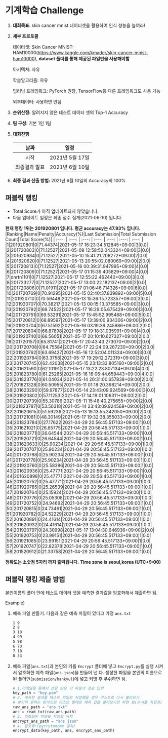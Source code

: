# **기계학습 Challenge**
1. **대회목표**: skin cancer mnist 데이터셋을 활용하여 인식 성능을 높여라!

2. **세부 프로토콜**

   데이터셋: Skin Cancer MNIST: HAM10000(https://www.kaggle.com/kmader/skin-cancer-mnist-ham10000), 
           **dataset 폴더를 통해 제공된 파일만을 사용해야함**

   아키텍쳐: 자유

   학습알고리즘: 자유

   딥러닝 프레임워크: PyTorch 권장, TensorFlow등 다른 프레임워크도 사용 가능

   외부데이터: 사용하면 안됨

3. **순위산정:** 알려지지 않은 테스트 데이터 셋의 Top-1 Accuracy

4. **팀 구성**: 기본 1인 1팀


5. **대회진행**

   |     날짜      |      일정       |
   | :-----------: | :-------------: |
   |     시작      | 2021년 5월 17일 |
   | 최종결과 발표 | 2021년 6월 10일  |

7. **최종 결과 산출 방법:** 2021년 6월 10일의 Accuracy의 100%


## 퍼블릭 랭킹

  
- Total Score가 아직 업데이트되지 않았습니다. 
 - 다음 업데이트 일정은 최종 점수 집계(2021-06-10) 입니다.
  
**현재 랭킹 1위는 201920801 입니다. 평균 accuracy는 47.93% 입니다.**
|Ranking|Name|Penalty|Accuracy(%)|Last Submission|Total Submission Count|Total Score(%)|
| :---: | :---: | :---: | :---: | :---: | :---: | :---: |
|1|201920801|0|71.44374|2021-05-17 16:23:34.512845+09:00|3|0.0|
|2|201720803|0|71.12527|2021-05-09 12:58:52.043324+09:00|3|0.0|
|3|201620934|0|71.12527|2021-05-10 15:41:21.208272+09:00|2|0.0|
|4|201620620|0|71.12527|2021-05-13 20:55:02.080069+09:00|2|0.0|
|5|201720813|0|71.12527|2021-05-16 00:39:31.947995+09:00|4|0.0|
|6|201720809|0|71.12527|2021-05-17 01:15:39.405829+09:00|4|0.0|
|7|dnrtn1101|0|71.12527|2021-05-17 12:55:22.462440+09:00|3|0.0|
|8|201723277|0|71.12527|2021-05-17 13:00:22.182137+09:00|2|0.0|
|9|201720806|0|71.01911|2021-05-17 01:06:46.714326+09:00|6|0.0|
|10|201720769|0|70.91295|2021-05-15 02:40:37.839892+09:00|5|0.0|
|11|201920710|0|70.59448|2021-05-13 15:36:15.723357+09:00|3|0.0|
|12|201920707|0|70.38217|2021-05-13 00:15:13.375585+09:00|3|0.0|
|13|201920792|0|69.74522|2021-05-17 16:29:05.675429+09:00|3|0.0|
|14|201720751|0|69.53291|2021-05-17 15:45:52.995468+09:00|5|0.0|
|15|201720812|0|68.89597|2021-05-17 13:39:00.934306+09:00|2|0.0|
|16|201920704|0|67.51592|2021-05-16 03:19:39.245986+09:00|2|0.0|
|17|201720804|0|66.87898|2021-05-17 19:18:31.035991+09:00|4|0.0|
|18|201920740|0|66.56051|2021-05-17 20:10:10.627327+09:00|2|0.0|
|19|201720157|0|65.81741|2021-05-17 20:43:43.273070+09:00|2|0.0|
|20|201720708|0|64.75584|2021-05-17 22:24:09.267230+09:00|2|0.0|
|21|201920762|0|63.69427|2021-05-16 12:52:04.011324+09:00|3|0.0|
|22|201920784|0|63.3758|2021-05-17 19:29:12.272319+09:00|3|0.0|
|23|201720745|0|62.42038|2021-05-15 23:13:33.805160+09:00|2|0.0|
|24|201621590|0|62.10191|2021-05-17 13:22:23.807134+09:00|4|0.0|
|25|201823780|0|61.25265|2021-05-16 16:06:44.659443+09:00|4|0.0|
|26|201823776|0|61.04034|2021-05-14 20:31:00.657838+09:00|2|0.0|
|27|201821328|0|60.50955|2021-05-11 01:18:20.398214+09:00|2|0.0|
|28|201623290|0|59.97877|2021-05-14 23:43:09.924569+09:00|3|0.0|
|29|201920802|0|57.11253|2021-05-17 14:19:01.106311+09:00|2|0.0|
|30|201720739|0|55.30786|2021-05-11 15:48:40.275655+09:00|2|0.0|
|31|201823787|0|53.50318|2021-05-14 23:43:09.924569+09:00|2|0.0|
|32|201620615|0|51.59236|2021-05-13 19:13:55.342050+09:00|2|0.0|
|33|201721081|0|48.30149|2021-05-17 19:32:38.355033+09:00|2|0.0|
|34|201823784|0|27.17622|2021-04-29 20:56:45.517133+09:00|1|0.0|
|35|201621021|0|26.85775|2021-04-29 20:56:45.517133+09:00|1|0.0|
|36|201820771|0|26.64544|2021-04-29 20:56:45.517133+09:00|1|0.0|
|37|201920721|0|26.64544|2021-04-29 20:56:45.517133+09:00|1|0.0|
|38|201620633|0|25.90234|2021-04-29 20:56:45.517133+09:00|1|0.0|
|39|201720707|0|25.90234|2021-04-29 20:56:45.517133+09:00|1|0.0|
|40|201720788|0|25.90234|2021-04-29 20:56:45.517133+09:00|1|0.0|
|41|201720778|0|25.90234|2021-04-29 20:56:45.517133+09:00|1|0.0|
|42|201920760|0|25.58386|2021-04-29 20:56:45.517133+09:00|1|0.0|
|43|201620936|0|25.47771|2021-04-29 20:56:45.517133+09:00|1|0.0|
|44|201620898|0|25.47771|2021-04-29 20:56:45.517133+09:00|1|0.0|
|45|201920752|0|25.47771|2021-04-29 20:56:45.517133+09:00|1|0.0|
|46|201920785|0|25.26539|2021-04-29 20:56:45.517133+09:00|1|0.0|
|47|201920764|0|25.15924|2021-04-29 20:56:45.517133+09:00|1|0.0|
|48|201720776|0|25.05308|2021-04-29 20:56:45.517133+09:00|1|0.0|
|49|201720752|0|24.94692|2021-04-29 20:56:45.517133+09:00|1|0.0|
|50|201720815|0|24.73461|2021-04-29 20:56:45.517133+09:00|1|0.0|
|51|201920782|0|24.52229|2021-04-29 20:56:45.517133+09:00|1|0.0|
|52|201620891|0|24.41614|2021-04-29 20:56:45.517133+09:00|1|0.0|
|53|201620932|0|24.41614|2021-04-29 20:56:45.517133+09:00|1|0.0|
|54|201920797|0|24.30998|2021-05-17 13:04:30.646936+09:00|2|0.0|
|55|201920753|0|23.99151|2021-04-29 20:56:45.517133+09:00|1|0.0|
|56|201921085|0|23.99151|2021-04-29 20:56:45.517133+09:00|1|0.0|
|57|201920747|0|22.82378|2021-04-29 20:56:45.517133+09:00|1|0.0|
|58|201520912|0|21.33758|2021-04-29 20:56:45.517133+09:00|1|0.0|


**정확도는 소숫점 5자리 까지 출력됩니다.**
**Time zone is seoul,korea (UTC+9:00)**
## 퍼블릭 랭킹 제출 방법

본인이름의 폴더 안에 테스트 데이터 셋을 예측한 결과값을 암호화해서 제출하면 됨.

Example) 

1. 예측 파일 만들기. 다음과 같은 예측 파일이 있다고 가정 `ans.txt`

   ```tex
   1 9
   2 8
   3 10
   4 99
   5 98
   6 70
   7 18
   8 33
   ```

2. 예측 파일(`ans.txt`)과 본인의 키를 `Encrypt` 폴더에 넣고 `Encrypt.py`를 실행 시켜서 암호화한 예측 파일(`ans.json`)을 만들어 낸 다. 생성한 파일을 본인의 이름으로 된 폴더안(`submission/hankyul`)에 넣고 커밋 후 푸쉬하면 됨.

   ```python
   # 1.이메일을 통해서 전달 받은 키 파일의 경로 입력
   key_path = "key.pem"
   # 2. 예측한 결과를 텍스트 파일로 저장했을 경우 리스트로 다시 불러오기
   # 본인이 원하는 방식으로 리스트 형태로 예측 값을 불러오기만 하면 됨(순서를 지킬것)
   raw_ans_path = "ans.txt"
   ans = read_txt(raw_ans_path)
   # 3. 암호화된 파일을 저장할 위치
   encrypt_ans_path = "ans.json"
   # 4. 암호화!(pycrytodome 설치)
   encrypt_data(key_path, ans, encrypt_ans_path)
   ```




